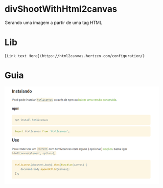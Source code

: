 # divShootWithHtml2canvas
Gerando uma imagem a partir de uma tag HTML

# Lib

    [Link text Here](https://html2canvas.hertzen.com/configuration/)

# Guia

   ![guia](./src/img/doc.png)